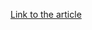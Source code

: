 [Link to the article](https://welivesecurity.com/2022/03/24/crypto-malware-patched-wallets-targeting-android-ios-devices/)
